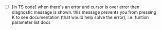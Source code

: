 - [ ] [in TS code] when there's an error and cursor is over error then diagnostic message is shown. this message prevents you from pressing K to see documentation (that would help solve the error), i.e. funtion parameter list docs
